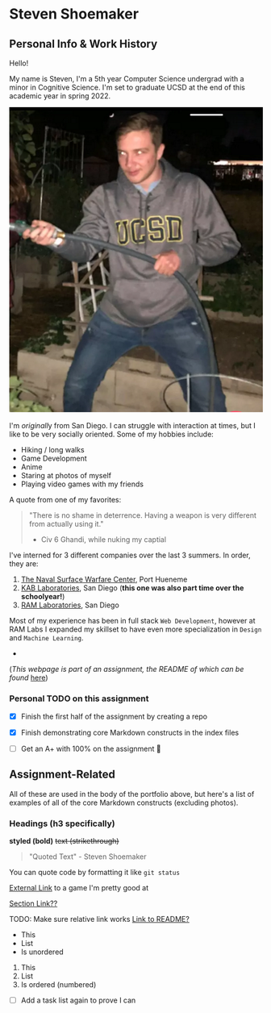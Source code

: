 # Steven Shoemaker

## Personal Info & Work History

Hello!

My name is Steven, I'm a 5th year Computer Science undergrad with a minor in Cognitive Science. I'm set to graduate UCSD at the end of this academic year in spring 2022.




![Wow what a cutie](Steben.png)




I'm *originall*y from San Diego. I can struggle with interaction at times, but I like to be very socially oriented. Some of my hobbies include:

- Hiking / long walks
- Game Development
- Anime
- Staring at photos of myself
- Playing video games with my friends



A quote from one of my favorites:
> "There is no shame in deterrence. Having a weapon is very different from actually using it."
> - Civ 6 Ghandi, while nuking my captial



I've interned for 3 different companies over the last 3 summers. In order, they are:

1. [The Naval Surface Warfare Center](https://www.navsea.navy.mil/Home/Warfare-Centers/NSWC-Port-Hueneme/), Port Hueneme
2. [KAB Laboratories](https://www.epsilonsystems.com/c5i/about-epsilon-c5i), San Diego (**this one was also part time over the schoolyear!**)
3. [RAM Laboratories](https://www.ramlabs.com/), San Diego

Most of my experience has been in full stack `Web Development`, however at RAM Labs I expanded my skillset to have even more specialization in `Design` and `Machine Learning`.

-

(*This webpage is part of an assignment, the README of which can be found* [here](README.md))
### Personal TODO on this assignment
- [x] Finish the first half of the assignment by creating a repo
- [x] Finish demonstrating core Markdown constructs in the index files
- [ ] Get an A+ with 100% on the assignment 🎉


## Assignment-Related
All of these are used in the body of the portfolio above, but here's a list of examples of all of the core Markdown constructs (excluding photos).

### Headings (h3 specifically)

**styled (bold)** ~~text (strikethrough)~~

> "Quoted Text" - Steven Shoemaker

You can quote code by formatting it like `git status`

[External Link](https://tetris.com/play-tetris) to a game I'm pretty good at

[Section Link??](https://github.com/ucsdsteveshoe/CSE110Lab1/blob/main/README.md#steven-shoemaker)

TODO: Make sure relative link works
[Link to README?](README.md)

- This
- List
- Is unordered

1. This
2. List
3. Is ordered (numbered)

- [ ] Add a task list again to prove I can